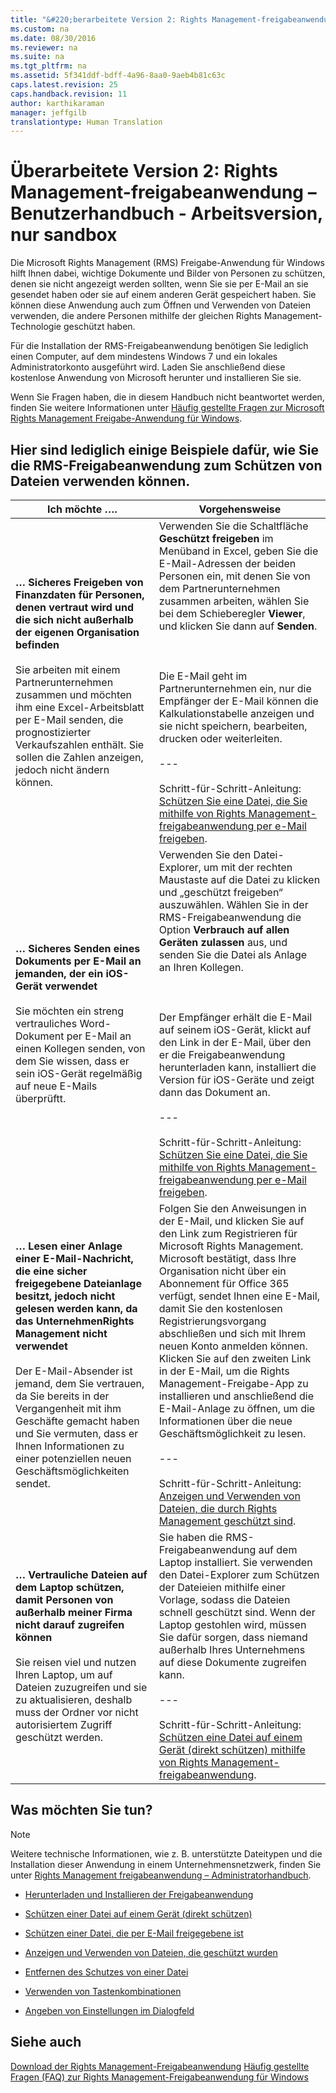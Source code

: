 ```yaml
---
title: "&#220;berarbeitete Version 2: Rights Management-freigabeanwendung – Benutzerhandbuch - Arbeitsversion, nur sandbox"
ms.custom: na
ms.date: 08/30/2016
ms.reviewer: na
ms.suite: na
ms.tgt_pltfrm: na
ms.assetid: 5f341ddf-bdff-4a96-8aa0-9aeb4b81c63c
caps.latest.revision: 25
caps.handback.revision: 11
author: karthikaraman
manager: jeffgilb
translationtype: Human Translation
---
```

# &#220;berarbeitete Version 2: Rights Management-freigabeanwendung – Benutzerhandbuch - Arbeitsversion, nur sandbox
Die Microsoft Rights Management (RMS) Freigabe-Anwendung für Windows hilft Ihnen dabei, wichtige Dokumente und Bilder von Personen zu schützen, denen sie nicht angezeigt werden sollten, wenn Sie sie per E-Mail an sie gesendet haben oder sie auf einem anderen Gerät gespeichert haben. Sie können diese Anwendung auch zum Öffnen und Verwenden von Dateien verwenden, die andere Personen mithilfe der gleichen Rights Management-Technologie geschützt haben.

Für die Installation der RMS-Freigabeanwendung benötigen Sie lediglich einen Computer, auf dem mindestens Windows 7 und ein lokales Administratorkonto ausgeführt wird. Laden Sie anschließend diese kostenlose Anwendung von Microsoft herunter und installieren Sie sie.

Wenn Sie Fragen haben, die in diesem Handbuch nicht beantwortet werden, finden Sie weitere Informationen unter [Häufig gestellte Fragen zur Microsoft Rights Management Freigabe-Anwendung für Windows](http://go.microsoft.com/fwlink/?LinkId=303971).

## <a name="BKMK_SharingExamples"></a>Hier sind lediglich einige Beispiele dafür, wie Sie die RMS-Freigabeanwendung zum Schützen von Dateien verwenden können.

|Ich möchte ….|Vorgehensweise|
|-----------------|------------------|
|**… Sicheres Freigeben von Finanzdaten für Personen, denen vertraut wird und die sich nicht außerhalb der eigenen Organisation befinden**<br /><br />Sie arbeiten mit einem Partnerunternehmen zusammen und möchten ihm eine Excel-Arbeitsblatt per E-Mail senden, die prognostizierter Verkaufszahlen enthält. Sie sollen die Zahlen anzeigen, jedoch nicht ändern können.|Verwenden Sie die Schaltfläche **Geschützt freigeben** im Menüband in Excel, geben Sie die E-Mail-Adressen der beiden Personen ein, mit denen Sie von dem Partnerunternehmen zusammen arbeiten, wählen Sie bei dem Schieberegler **Viewer**, und klicken Sie dann auf **Senden**.<br /><br /><br /><br />Die E-Mail geht im Partnerunternehmen ein, nur die Empfänger der E-Mail können die Kalkulationstabelle anzeigen und sie nicht speichern, bearbeiten, drucken oder weiterleiten.<br /><br />---<br /><br />Schritt-für-Schritt-Anleitung: [Schützen Sie eine Datei, die Sie mithilfe von Rights Management-freigabeanwendung per e-Mail freigeben](../../ems/RMS_Client/Protect-a-file-that-you-share-by-email-by-using-the-Rights-Management-sharing-application.md).|
|**… Sicheres Senden eines Dokuments per E-Mail an jemanden, der ein iOS-Gerät verwendet**<br /><br />Sie möchten ein streng vertrauliches Word-Dokument per E-Mail an einen Kollegen senden, von dem Sie wissen, dass er sein iOS-Gerät regelmäßig auf neue E-Mails überprüftt.|Verwenden Sie den Datei-Explorer, um mit der rechten Maustaste auf die Datei zu klicken und „geschützt freigeben“ auszuwählen. Wählen Sie in der RMS-Freigabeanwendung die Option **Verbrauch auf allen Geräten zulassen** aus, und senden Sie die Datei als Anlage an Ihren Kollegen.<br /><br /><br /><br />Der Empfänger erhält die E-Mail auf seinem iOS-Gerät, klickt auf den Link in der E-Mail, über den er die Freigabeanwendung herunterladen kann, installiert die Version für iOS-Geräte und zeigt dann das Dokument an.<br /><br />---<br /><br />Schritt-für-Schritt-Anleitung: [Schützen Sie eine Datei, die Sie mithilfe von Rights Management-freigabeanwendung per e-Mail freigeben](../../ems/RMS_Client/Protect-a-file-that-you-share-by-email-by-using-the-Rights-Management-sharing-application.md).|
|**… Lesen einer Anlage einer E-Mail-Nachricht, die eine sicher freigegebene Dateianlage besitzt, jedoch nicht gelesen werden kann, da das UnternehmenRights Management nicht verwendet**<br /><br />Der E-Mail-Absender ist jemand, dem Sie vertrauen, da Sie bereits in der Vergangenheit mit ihm Geschäfte gemacht haben und Sie vermuten, dass er Ihnen Informationen zu einer potenziellen neuen Geschäftsmöglichkeiten sendet.|Folgen Sie den Anweisungen in der E-Mail, und klicken Sie auf den Link zum Registrieren für Microsoft Rights Management. Microsoft bestätigt, dass Ihre Organisation nicht über ein Abonnement für Office 365 verfügt, sendet Ihnen eine E-Mail, damit Sie den kostenlosen Registrierungsvorgang abschließen und sich mit Ihrem neuen Konto anmelden können. Klicken Sie auf den zweiten Link in der E-Mail, um die Rights Management-Freigabe-App zu installieren und anschließend die E-Mail-Anlage zu öffnen, um die Informationen über die neue Geschäftsmöglichkeit zu lesen.<br /><br />---<br /><br />Schritt-für-Schritt-Anleitung: [Anzeigen und Verwenden von Dateien, die durch Rights Management geschützt sind](../../ems/RMS_Client/View-and-use-files-that-have-been-protected-by-Rights-Management.md).|
|**… Vertrauliche Dateien auf dem Laptop schützen, damit Personen von außerhalb meiner Firma nicht darauf zugreifen können**<br /><br />Sie reisen viel und nutzen Ihren Laptop, um auf Dateien zuzugreifen und sie zu aktualisieren, deshalb muss der Ordner vor nicht autorisiertem Zugriff geschützt werden.|Sie haben die RMS-Freigabeanwendung auf dem Laptop installiert. Sie verwenden den Datei-Explorer zum Schützen der Dateieien mithilfe einer Vorlage, sodass die Dateien schnell geschützt sind. Wenn der Laptop gestohlen wird, müssen Sie dafür sorgen, dass niemand außerhalb Ihres Unternehmens auf diese Dokumente zugreifen kann.<br /><br />---<br /><br />Schritt-für-Schritt-Anleitung: [Schützen eine Datei auf einem Gerät &#40;direkt schützen&#41; mithilfe von Rights Management-freigabeanwendung](../../ems/RMS_Client/Protect-a-file-on-a-device--protect-in-place--by-using-the-Rights-Management-sharing-application.md).|

## <a name="BKMK_SharingInstructions"></a>Was möchten Sie tun?
> [!NOTE]
> Weitere technische Informationen, wie z. B. unterstützte Dateitypen und die Installation dieser Anwendung in einem Unternehmensnetzwerk, finden Sie unter [Rights Management freigabeanwendung – Administratorhandbuch](../../ems/RMS_Client/Rights-Management-sharing-application-administrator-guide.md).

-   [Herunterladen und Installieren der Freigabeanwendung](http://sandboxtechnetstage.redmond.corp.microsoft.com/library/dn419481%28v=ws.10%29.aspx)

-   [Schützen einer Datei auf einem Gerät (direkt schützen)](http://sandboxtechnetstage.redmond.corp.microsoft.com/library/dn419482%28v=ws.10%29.aspx)

-   [Schützen einer Datei, die per E-Mail freigegebene ist](http://sandboxtechnetstage.redmond.corp.microsoft.com/library/dn419483%28v=ws.10%29.aspx)

-   [Anzeigen und Verwenden von Dateien, die geschützt wurden](http://sandboxtechnetstage.redmond.corp.microsoft.com/library/dn419489%28v=ws.10%29.aspx)

-   [Entfernen des Schutzes von einer Datei](http://sandboxtechnetstage.redmond.corp.microsoft.com/library/dn419488%28v=ws.10%29.aspx)

-   [Verwenden von Tastenkombinationen](http://sandboxtechnetstage.redmond.corp.microsoft.com/library/dn419487%28v=ws.10%29.aspx)

-   [Angeben von Einstellungen im Dialogfeld](http://sandboxtechnetstage.redmond.corp.microsoft.com/library/dn419484%28v=ws.10%29.aspx)

## Siehe auch
[Download der Rights Management-Freigabeanwendung](http://go.microsoft.com/fwlink/?LinkId=303970)
 [Häufig gestellte Fragen (FAQ) zur Rights Management-Freigabeanwendung für Windows](http://go.microsoft.com/fwlink/?LinkId=303971)


